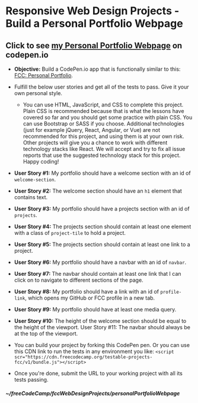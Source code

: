 # Responsive Web Design Projects - Build a Personal Portfolio Webpage  

## Click to see [my Personal Portfolio Webpage](https://codepen.io/sroma/full/yLBMrYK) on codepen.io

* **Objective:** Build a CodePen.io app that is functionally similar to this: [FCC: Personal Portfolio](https://codepen.io/freeCodeCamp/full/zNBOYG).  
* Fulfill the below user stories and get all of the tests to pass. Give it your own personal style.  
  * You can use HTML, JavaScript, and CSS to complete this project. Plain CSS is recommended because that is what the lessons have covered so far and you should get some practice with plain CSS. You can use Bootstrap or SASS if you choose. Additional technologies (just for example jQuery, React, Angular, or Vue) are not recommended for this project, and using them is at your own risk. Other projects will give you a chance to work with different technology stacks like React. We will accept and try to fix all issue reports that use the suggested technology stack for this project. Happy coding!  
  
  
* **User Story #1:** My portfolio should have a welcome section with an id of `welcome-section`.  
* **User Story #2:** The welcome section should have an `h1` element that contains text.  
* **User Story #3:** My portfolio should have a projects section with an id of `projects`.  
* **User Story #4:** The projects section should contain at least one element with a class of `project-tile` to hold a project.  
* **User Story #5:** The projects section should contain at least one link to a project.  
* **User Story #6:** My portfolio should have a navbar with an id of `navbar`.  
* **User Story #7:** The navbar should contain at least one link that I can click on to navigate to different sections of the page. 
* **User Story #8:** My portfolio should have a link with an id of `profile-link`, which opens my GitHub or FCC profile in a new tab.  
* **User Story #9:** My portfolio should have at least one media query.  
* **User Story #10:** The height of the welcome section should be equal to the height of the viewport.
User Story #11: The navbar should always be at the top of the viewport.  
* You can build your project by forking this CodePen pen. Or you can use this CDN link to run the tests in any environment you like: `<script scr="https://cdn.freecodecamp.org/testable-projects-fcc/v1/bundle.js"></script>`  
* Once you're done, submit the URL to your working project with all its tests passing.

##### ~/freeCodeCamp/fccWebDesignProjects/personalPortfolioWebpage  
